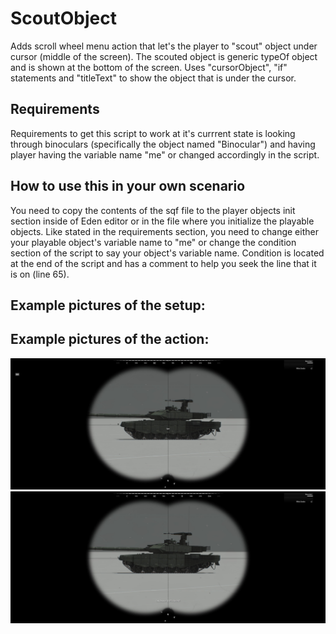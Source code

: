 # ScoutObject
Adds scroll wheel menu action that let's the player to "scout" object under cursor (middle of the screen). The scouted object is generic typeOf object and is shown at the bottom of the screen.
Uses "cursorObject", "if" statements and "titleText" to show the object that is under the cursor.

## Requirements
Requirements to get this script to work at it's currrent state is looking through binoculars (specifically the object named "Binocular") and having player having the variable name "me" or changed accordingly in the script.

## How to use this in your own scenario
You need to copy the contents of the sqf file to the player objects init section inside of Eden editor or in the file where you initialize the playable objects.
Like stated in the requirements section, you need to change either your playable object's variable name to "me" or change the condition section of the script to say your object's variable name. Condition is located at the end of the script and has a comment to help you seek the line that it is on (line 65).

## Example pictures of the setup:


## Example pictures of the action:
![Image showing the state before executing the action](scoutObject1.jpg)
![Image showing the state after executing the action](scoutObject2.jpg)
